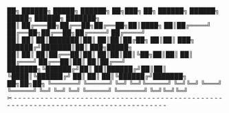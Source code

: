 
██╗      ██████╗  █████╗ ██████╗ ██╗███╗   ██╗ ██████╗     ██████╗  █████╗  ██████╗ ███████╗             
██║     ██╔═══██╗██╔══██╗██╔══██╗██║████╗  ██║██╔════╝     ██╔══██╗██╔══██╗██╔════╝ ██╔════╝             
██║     ██║   ██║███████║██║  ██║██║██╔██╗ ██║██║  ███╗    ██████╔╝███████║██║  ███╗█████╗               
██║     ██║   ██║██╔══██║██║  ██║██║██║╚██╗██║██║   ██║    ██╔═══╝ ██╔══██║██║   ██║██╔══╝               
███████╗╚██████╔╝██║  ██║██████╔╝██║██║ ╚████║╚██████╔╝    ██║     ██║  ██║╚██████╔╝███████╗    ██╗██╗██╗
╚══════╝ ╚═════╝ ╚═╝  ╚═╝╚═════╝ ╚═╝╚═╝  ╚═══╝ ╚═════╝     ╚═╝     ╚═╝  ╚═╝ ╚═════╝ ╚══════╝    ╚═╝╚═╝╚═╝          
✂ - - - - - - - - - - - - - - - - - - - - - - - - - - - - - - - - - - - - - - - - - - - - - - - - - - - - - - - - - - - - - - - - - - - - - - - - - - - - - - - - - - -
